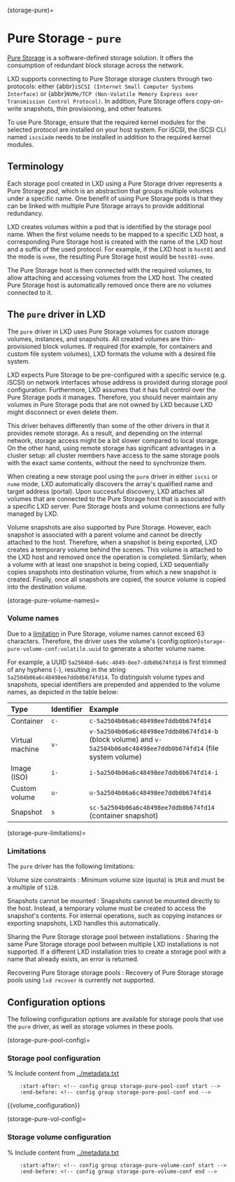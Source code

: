 (storage-pure)=
# Pure Storage - `pure`

[Pure Storage](https://www.purestorage.com/) is a software-defined storage solution. It offers the consumption of redundant block storage across the network.

LXD supports connecting to Pure Storage storage clusters through two protocols: either {abbr}`iSCSI (Internet Small Computer Systems Interface)` or {abbr}`NVMe/TCP (Non-Volatile Memory Express over Transmission Control Protocol)`.
In addition, Pure Storage offers copy-on-write snapshots, thin provisioning, and other features.

To use Pure Storage, ensure that the required kernel modules for the selected protocol are installed on your host system.
For iSCSI, the iSCSI CLI named `iscsiadm` needs to be installed in addition to the required kernel modules.

## Terminology

Each storage pool created in LXD using a Pure Storage driver represents a Pure Storage *pod*, which is an abstraction that groups multiple volumes under a specific name.
One benefit of using Pure Storage pods is that they can be linked with multiple Pure Storage arrays to provide additional redundancy.

LXD creates volumes within a pod that is identified by the storage pool name.
When the first volume needs to be mapped to a specific LXD host, a corresponding Pure Storage host is created with the name of the LXD host and a suffix of the used protocol.
For example, if the LXD host is `host01` and the mode is `nvme`, the resulting Pure Storage host would be `host01-nvme`.

The Pure Storage host is then connected with the required volumes, to allow attaching and accessing volumes from the LXD host.
The created Pure Storage host is automatically removed once there are no volumes connected to it.

## The `pure` driver in LXD

The `pure` driver in LXD uses Pure Storage volumes for custom storage volumes, instances, and snapshots.
All created volumes are thin-provisioned block volumes. If required (for example, for containers and custom file system volumes), LXD formats the volume with a desired file system.

LXD expects Pure Storage to be pre-configured with a specific service (e.g. iSCSI) on network interfaces whose address is provided during storage pool configuration.
Furthermore, LXD assumes that it has full control over the Pure Storage pods it manages.
Therefore, you should never maintain any volumes in Pure Storage pods that are not owned by LXD because LXD might disconnect or even delete them.

This driver behaves differently than some of the other drivers in that it provides remote storage.
As a result, and depending on the internal network, storage access might be a bit slower compared to local storage.
On the other hand, using remote storage has significant advantages in a cluster setup: all cluster members have access to the same storage pools with the exact same contents, without the need to synchronize them.

When creating a new storage pool using the `pure` driver in either `iscsi` or `nvme` mode, LXD automatically discovers the array's qualified name and target address (portal).
Upon successful discovery, LXD attaches all volumes that are connected to the Pure Storage host that is associated with a specific LXD server.
Pure Storage hosts and volume connections are fully managed by LXD.

Volume snapshots are also supported by Pure Storage. However, each snapshot is associated with a parent volume and cannot be directly attached to the host.
Therefore, when a snapshot is being exported, LXD creates a temporary volume behind the scenes. This volume is attached to the LXD host and removed once the operation is completed.
Similarly, when a volume with at least one snapshot is being copied, LXD sequentially copies snapshots into destination volume, from which a new snapshot is created.
Finally, once all snapshots are copied, the source volume is copied into the destination volume.

(storage-pure-volume-names)=
### Volume names

Due to a [limitation](storage-pure-limitations) in Pure Storage, volume names cannot exceed 63 characters.
Therefore, the driver uses the volume's {config:option}`storage-pure-volume-conf:volatile.uuid` to generate a shorter volume name.

For example, a UUID `5a2504b0-6a6c-4849-8ee7-ddb0b674fd14` is first trimmed of any hyphens (`-`), resulting in the string `5a2504b06a6c48498ee7ddb0b674fd14`.
To distinguish volume types and snapshots, special identifiers are prepended and appended to the volume names, as depicted in the table below:

Type            | Identifier   | Example
:--             | :---         | :----------
Container       | `c-`         | `c-5a2504b06a6c48498ee7ddb0b674fd14`
Virtual machine | `v-`         | `v-5a2504b06a6c48498ee7ddb0b674fd14-b` (block volume) and `v-5a2504b06a6c48498ee7ddb0b674fd14` (file system volume)
Image (ISO)     | `i-`         | `i-5a2504b06a6c48498ee7ddb0b674fd14-i`
Custom volume   | `u-`         | `u-5a2504b06a6c48498ee7ddb0b674fd14`
Snapshot        | `s`          | `sc-5a2504b06a6c48498ee7ddb0b674fd14` (container snapshot)

(storage-pure-limitations)=
### Limitations

The `pure` driver has the following limitations:

Volume size constraints
: Minimum volume size (quota) is `1MiB` and must be a multiple of `512B`.

Snapshots cannot be mounted
: Snapshots cannot be mounted directly to the host. Instead, a temporary volume must be created to access the snapshot's contents.
  For internal operations, such as copying instances or exporting snapshots, LXD handles this automatically.

Sharing the Pure Storage storage pool between installations
: Sharing the same Pure Storage storage pool between multiple LXD installations is not supported.
  If a different LXD installation tries to create a storage pool with a name that already exists, an error is returned.

Recovering Pure Storage storage pools
: Recovery of Pure Storage storage pools using `lxd recover` is currently not supported.

## Configuration options

The following configuration options are available for storage pools that use the `pure` driver, as well as storage volumes in these pools.

(storage-pure-pool-config)=
### Storage pool configuration

% Include content from [../metadata.txt](../metadata.txt)
```{include} ../metadata.txt
    :start-after: <!-- config group storage-pure-pool-conf start -->
    :end-before: <!-- config group storage-pure-pool-conf end -->
```

{{volume_configuration}}

(storage-pure-vol-config)=
### Storage volume configuration

% Include content from [../metadata.txt](../metadata.txt)
```{include} ../metadata.txt
    :start-after: <!-- config group storage-pure-volume-conf start -->
    :end-before: <!-- config group storage-pure-volume-conf end -->
```
